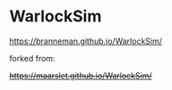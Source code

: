 # WarlockSim

https://branneman.github.io/WarlockSim/

forked from:

~~https://maarslet.github.io/WarlockSim/~~
